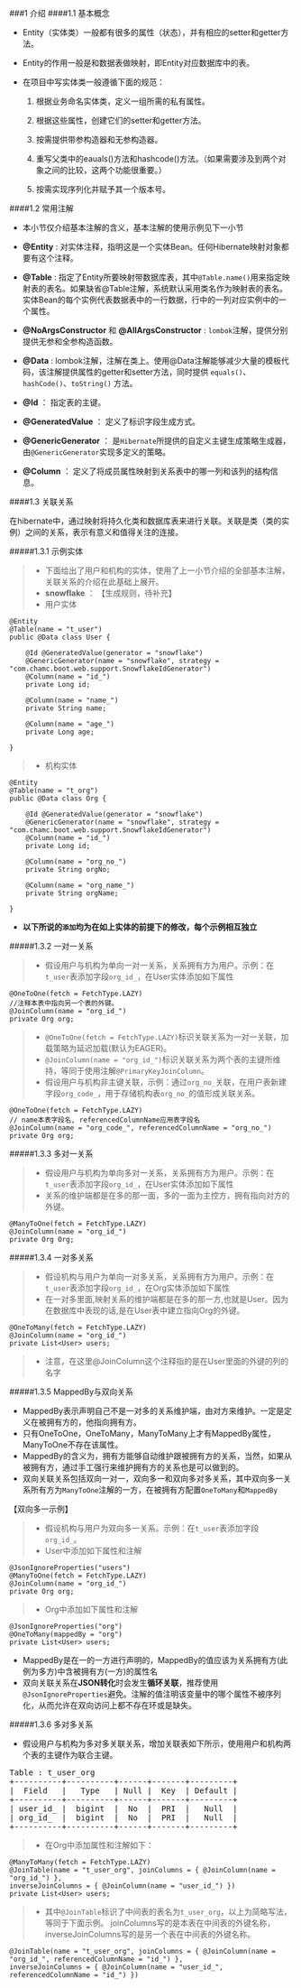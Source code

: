 ###1 介绍
####1.1 基本概念

- Entity（实体类）一般都有很多的属性（状态），并有相应的setter和getter方法。
- Entity的作用一般是和数据表做映射，即Entity对应数据库中的表。
- 在项目中写实体类一般遵循下面的规范：

	1. 根据业务命名实体类，定义一组所需的私有属性。
	
	2. 根据这些属性，创建它们的setter和getter方法。
	
	3. 按需提供带参构造器和无参构造器。
	
	4. 重写父类中的eauals()方法和hashcode()方法。（如果需要涉及到两个对象之间的比较，这两个功能很重要。）

	5. 按需实现序列化并赋予其一个版本号。

####1.2 常用注解

- 本小节仅介绍基本注解的含义，基本注解的使用示例见下一小节

- **@Entity** : 对实体注释，指明这是一个实体Bean。任何Hibernate映射对象都要有这个注释。

- **@Table** : 指定了Entity所要映射带数据库表，其中`@Table.name()`用来指定映射表的表名。如果缺省@Table注解，系统默认采用类名作为映射表的表名。实体Bean的每个实例代表数据表中的一行数据，行中的一列对应实例中的一个属性。

- **@NoArgsConstructor** 和 **@AllArgsConstructor** : `lombok`注解，提供分别提供无参和全参构造函数。

- **@Data** : lombok注解，注解在类上。使用@Data注解能够减少大量的模板代码，该注解提供属性的getter和setter方法，同时提供 `equals()`、`hashCode()`、`toString()` 方法。

- **@Id** ： 指定表的主键。

- **@GeneratedValue** ： 定义了标识字段生成方式。

- **@GenericGenerator** ： 是`Hibernate`所提供的自定义主键生成策略生成器，由`@GenericGenerator`实现多定义的策略。

- **@Column** ： 定义了将成员属性映射到关系表中的哪一列和该列的结构信息。


####1.3 关联关系

在hibernate中，通过映射将持久化类和数据库表来进行关联。关联是类（类的实例）之间的关系，表示有意义和值得关注的连接。

#####1.3.1 示例实体

> - 下面给出了用户和机构的实体，使用了上一小节介绍的全部基本注解，关联关系的介绍在此基础上展开。
> - **snowflake** ： 【生成规则，待补充】
> - 用户实体

	@Entity
	@Table(name = "t_user")
	public @Data class User {
	
		@Id @GeneratedValue(generator = "snowflake")
		@GenericGenerator(name = "snowflake", strategy = "com.chamc.boot.web.support.SnowflakeIdGenerator")
		@Column(name = "id_")
		private Long id;
		
		@Column(name = "name_")
		private String name;
		
		@Column(name = "age_")
		private Long age;
		
	}

> - 机构实体

	@Entity
	@Table(name = "t_org")
	public @Data class Org {
	
		@Id @GeneratedValue(generator = "snowflake")
		@GenericGenerator(name = "snowflake", strategy = "com.chamc.boot.web.support.SnowflakeIdGenerator")
		@Column(name = "id_")
		private Long id;
		
		@Column(name = "org_no_")
		private String orgNo;
		
		@Column(name = "org_name_")
		private String orgName;
		
	}

- **以下所说的`添加`均为在如上实体的前提下的修改，每个示例相互独立**

#####1.3.2 一对一关系

> - 假设用户与机构为单向一对一关系，关系拥有方为用户。示例：在`t_user`表添加字段`org_id_`，在User实体添加如下属性

	@OneToOne(fetch = FetchType.LAZY)
	//注释本表中指向另一个表的外键。
	@JoinColumn(name = "org_id_")
	private Org org;

> - `@OneToOne(fetch = FetchType.LAZY)`标识关联关系为一对一关联，加载策略为延迟加载(默认为EAGER)。                 
> - `@JoinColumn(name = "org_id_")`标识关联关系为两个表的主键所维持，等同于使用注解`@PrimaryKeyJoinColumn`。
> - 假设用户与机构非主键关联，示例：通过`org_no_`关联，在用户表新建字段`org_code_`，用于存储机构表`org_no_`的值形成关联关系。

	@OneToOne(fetch = FetchType.LAZY)
	// name本表字段名, referencedColumnName应用表字段名
	@JoinColumn(name = "org_code_", referencedColumnName = "org_no_")
	private Org org;

#####1.3.3 多对一关系

> - 假设用户与机构为单向多对一关系，关系拥有方为用户。示例：在`t_user`表添加字段`org_id_`，在User实体添加如下属性
> - 关系的维护端都是在多的那一面，多的一面为主控方，拥有指向对方的外键。 

	@ManyToOne(fetch = FetchType.LAZY)
	@JoinColumn(name = "org_id_")
	private Org Org;

#####1.3.4 一对多关系

> - 假设机构与用户为单向一对多关系，关系拥有方为用户。示例：在`t_user`表添加字段`org_id_`，在Org实体添加如下属性
> - 在一对多里面,映射关系的维护端都是在多的那一方,也就是User。因为在数据库中表现的话,是在User表中建立指向Org的外键。

	@OneToMany(fetch = FetchType.LAZY)
	@JoinColumn(name = "org_id_")
	private List<User> users;

> - 注意，在这里@JoinColumn这个注释指的是在User里面的外键的列的名字

#####1.3.5 MappedBy与双向关系

- MappedBy表示声明自己不是一对多的关系维护端，由对方来维护。一定是定义在被拥有方的，他指向拥有方。
- 只有OneToOne，OneToMany，ManyToMany上才有MappedBy属性，ManyToOne不存在该属性。
- MappedBy的含义为，拥有方能够自动维护跟被拥有方的关系，当然，如果从被拥有方，通过手工强行来维护拥有方的关系也是可以做到的。
- 双向关联关系包括双向一对一，双向多一和双向多对多关系，其中双向多一关系所有方为`ManyToOne`注解的一方，在被拥有方配置`OneToMany`和`MappedBy`

【双向多一示例】
> - 假设机构与用户为双向多一关系。示例：在`t_user`表添加字段`org_id_`。
> - User中添加如下属性和注解

	@JsonIgnoreProperties("users")
	@ManyToOne(fetch = FetchType.LAZY)
	@JoinColumn(name = "org_id_")
	private Org org;

> - Org中添加如下属性和注解

	@JsonIgnoreProperties("org")
	@OneToMany(mappedBy = "org")
	private List<User> users;

- MappedBy是在一的一方进行声明的，MappedBy的值应该为关系拥有方(此例为多方)中含被拥有方(一方)的属性名
- 双向关联关系在**JSON转化**时会发生**循环关联**，推荐使用`@JsonIgnoreProperties`避免。注解的值注明该变量中的哪个属性不被序列化，从而允许在双向访问上都不存在环或是缺失。


#####1.3.6 多对多关系

- 假设用户与机构为多对多关联关系，增加关联表如下所示，使用用户和机构两个表的主键作为联合主键。

<pre>
Table : t_user_org
+----------+----------+------+-------+---------+
|  Field   |   Type   | Null |  Key  | Default |
+----------+----------+------+-------+---------+
| user_id_ |  bigint  |  No  |  PRI  |   Null  |
| org_id_  |  bigint  |  No  |  PRI  |   Null  |
+----------+----------+------+-------+---------+
</pre>
 
> - 在Org中添加属性和注解如下：

	@ManyToMany(fetch = FetchType.LAZY)
	@JoinTable(name = "t_user_org", joinColumns = { @JoinColumn(name = "org_id_") }, 
	inverseJoinColumns = { @JoinColumn(name = "user_id_") })
	private List<User> users;	

> - 其中`@JoinTable`标识了中间表的表名为`t_user_org`，以上为简略写法，等同于下面示例。
> joinColumns写的是本表在中间表的外键名称，inverseJoinColumns写的是另一个表在中间表的外键名称。

	@JoinTable(name = "t_user_org", joinColumns = { @JoinColumn(name = "org_id_", referencedColumnName = "id_") }, 
	inverseJoinColumns = { @JoinColumn(name = "user_id_", referencedColumnName = "id_") })